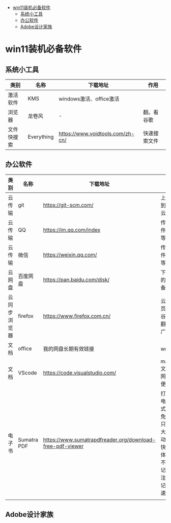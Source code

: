 <!-- TOC -->

- [win11装机必备软件](#win11装机必备软件)
  - [系统小工具](#系统小工具)
  - [办公软件](#办公软件)
  - [Adobe设计家族](#adobe设计家族)

<!-- /TOC -->


# win11装机必备软件


## 系统小工具


类别|名称|下载地址|作用
---|---|---|---
激活软件|KMS |windows激活、office激活
浏览器|龙卷风|-|翻。看谷歌
文件快搜索|Everything|https://www.voidtools.com/zh-cn/|快速搜索文件



## 办公软件



类别|名称|下载地址|作用
---|---|---|---
云传输|git|https://git-scm.com/|上传同步到github云仓库
云传输|QQ|https://im.qq.com/index|传输文件、图片等信息
云传输|微信|https://weixin.qq.com/|传输文件、图片等信息
云网盘|百度网盘|https://pan.baidu.com/disk/|下载自己的文件，备份
云同步浏览器|firefox|https://www.firefox.com.cn/|云同步网页标签。X谷歌需要翻，XQQ广告多
文档|office|我的网盘长期有效链接|word文档
文档|VScode|https://code.visualstudio.com/|markdown文档上传网页，方便同步
电子书|Sumatra PDF|https://www.sumatrapdfreader.org/download-free-pdf-viewer|打开各种电子书格式mobi。免安装，只有十几M大小，启动速度快，阅读体验好。不能做笔记及批注，但能记录阅读速度。
|||









## Adobe设计家族




